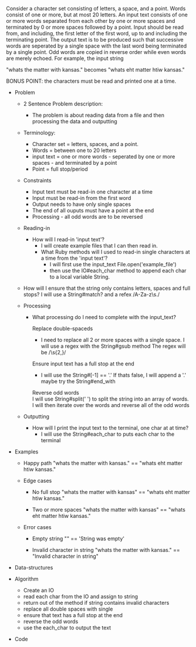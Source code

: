 Consider a character set consisting of letters, a space, and a point. Words consist of one or more, but at most 20 letters.  An input text consists of one or more words separated from each other by one or more spaces and terminated by 0 or more spaces followed by a point.  Input should be read from, and including, the first letter of the first word, up to and including the terminating point.  The output text is to be produced such that successive words are seperated by a single space with the last word being terminated by a single point.  Odd words are copied in reverse order while even words are merely echoed.  For example, the input string 

"whats the matter with kansas." becomes "whats eht matter htiw kansas."

BONUS POINT: the characters must be read and printed one at a time.


- Problem
  - 2 Sentence Problem description:
    - The problem is about reading data from a file and then
      processing the data and outputting

  - Terminology:
    - Character set = letters, spaces, and a point.
    - Words = between one to 20 letters
    - input text = one or more words - seperated by one
      or more spaces - and terminated by a point
    - Point = full stop/period
  
  - Constraints
    - Input text must be read-in one character at a time
    - Input must be read-in from the first word
    - Output needs to have only single spaces
    - The end of all ouputs must have a point at the end
    - Processing - all odd words are to be reversed


  - Reading-in  
    - How will I read-in 'input text'?
      - I will create example files that I can then
        read in.
      - What Ruby methods will I used to read-in single characters
        at a time from the 'input text'?
        - I will first use the input_text File.open('example_file')
        - then use the IO#each_char method to append each char
          to a local variable String.

  - How will I ensure that the string only contains
    letters, spaces and full stops?
    I will use a String#match? and a refex
    /A-Za-z\s./

  - Processing 
    - What processing do I need to complete with the
      input_text?
      
      Replace double-spaceds
      - I need to replace all 2 or more spaces with a 
        single space.
        I will use a regex with the String#gsub method
        The regex will be /\s{2,}/

      Ensure input text has a full stop at the end
      - I will use the String#[-1] == '.'
        If thats false, I will append a '.' 
        maybe try the String#end_with   

      Reverse odd words  
      I will use String#split(' ') to split the string into an array
        of words.
        I will then iterate over the words and reverse all of the 
        odd words

  - Outputting
    - How will I print the input text to the terminal, one char at
      at time?
      - I will use the String#each_char to puts each char to the 
        terminal


- Examples
  - Happy path
    "whats the matter with kansas." == "whats eht matter htiw kansas."

  - Edge cases
    - No full stop
    "whats the matter with kansas" == "whats eht matter htiw kansas."
    
    - Two or more spaces
    "whats the     matter with kansas" == "whats eht matter htiw kansas."

  - Error cases
    - Empty string
    "" == 'String was empty'

    - Invalid character in string
    "whats the matter with kansas." == "Invalid character in string"

- Data-structures
- Algorithm 
  - Create an IO
  - read each char from the IO and assign to string
  - return out of the method if string contains invalid characters
  - replace all double spaces with single
  - ensure that text has a full stop at the end
  - reverse the odd words
  - use the each_char to output the text
- Code
